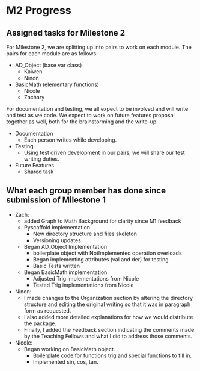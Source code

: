 # M2 Progress

## Assigned tasks for Milestone 2
For Milestone 2, we are splitting up into pairs to work on each module. The pairs for each module are as follows:

 - AD_Object (base var class)
   - Kaiwen
   - Ninon
 - BasicMath (elementary functions)
   - Nicole
   - Zachary
  
 For documentation and testing, we all expect to be involved and will write and test as we code. We expect to work on future features proposal together as well, both for the brainstorming and the write-up.
 - Documentation
   - Each person writes while developing.
 - Testing
   - Using test driven development in our pairs, we will share our test writing duties.
 - Future Features
   - Shared task

## What each group member has done since submission of Milestone 1
 - Zach:
   - added Graph to Math Background for clarity since M1 feedback
   - Pyscaffold implementation
     - New directory structure and files skeleton 
     - Versioning updates
   - Began AD_Object Implementation
     - boilerplate object with NotImplemented operation overloads
     - Began implementing attributes (val and der) for testing
     - Basic Tests written
   - Began BasicMath implementation
     - Adjusted Trig implementations from Nicole
     - Tested Trig implementations from Nicole
 - Ninon:
   - I made changes to the Organization section by altering the directory structure and editing the original writing so that it was in paragraph form as requested. 
   - I also added more detailed explanations for how we would distribute the package. 
   - Finally, I added the Feedback section indicating the comments made by the Teaching Fellows and what I did to address those comments.
- Nicole:
  - Began working on BasicMath object. 
    - Boilerplate code for functions trig and special functions to fill in. 
    - Implemented sin, cos, tan.
  
